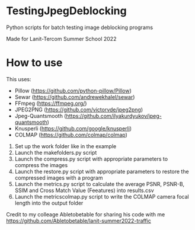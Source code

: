 # TestingJpegDeblocking
Python scripts for batch testing image deblocking programs

Made for Lanit-Tercom Summer School 2022

# How to use

This uses:
- Pillow (https://github.com/python-pillow/Pillow)
- Sewar (https://github.com/andrewekhalel/sewar)
- FFmpeg (https://ffmpeg.org/)
- JPEG2PNG (https://github.com/victorvde/jpeg2png)
- Jpeg-Quantsmooth (https://github.com/ilyakurdyukov/jpeg-quantsmooth)
- Knusperli (https://github.com/google/knusperli)
- COLMAP (https://github.com/colmap/colmap)

1. Set up the work folder like in the example
2. Launch the makefolders.py script
3. Launch the compress.py script with appropriate parameters to compress the images
4. Launch the restore.py script with appropriate parameters to restore the compressed images with a program
5. Launch the metrics.py script to calculate the average PSNR, PSNR-B, SSIM and Cross Match Value (Feeatures) into results.csv
6. Launch the metricscolmap.py script to write the COLMAP camera focal length into the output folder

Credit to my colleage Abletobetable for sharing his code with me
https://github.com/Abletobetable/lanit-summer2022-traffic

